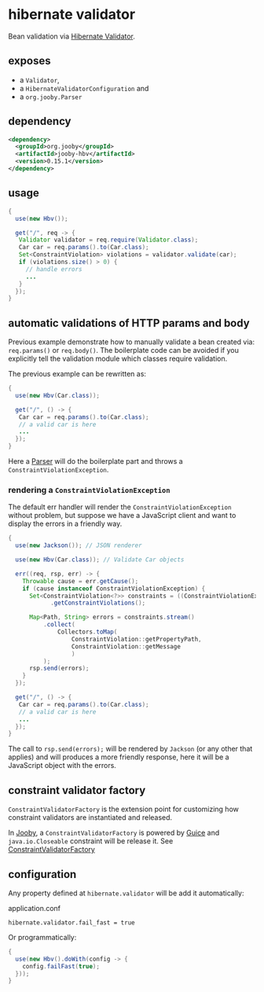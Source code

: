 # hibernate validator

Bean validation via [Hibernate Validator](hibernate.org/validator).

## exposes

* a ```Validator```,
* a ```HibernateValidatorConfiguration``` and
* a ```org.jooby.Parser```

## dependency

```xml
<dependency>
  <groupId>org.jooby</groupId>
  <artifactId>jooby-hbv</artifactId>
  <version>0.15.1</version>
</dependency>
```

## usage

```java
{
  use(new Hbv());

  get("/", req -> {
   Validator validator = req.require(Validator.class);
   Car car = req.params().to(Car.class);
   Set<ConstraintViolation> violations = validator.validate(car);
   if (violations.size() > 0) {
     // handle errors
     ...
   }
  });
}
```

## automatic validations of HTTP params and body

Previous example demonstrate how to manually validate a bean created via: ```req.params()``` or ```req.body()```. The boilerplate code
can be avoided if you explicitly tell the validation module which classes require validation.

The previous example can be rewritten as:

```java
{
  use(new Hbv(Car.class));

  get("/", () -> {
   Car car = req.params().to(Car.class);
   // a valid car is here
   ...
  });
}
```

Here a [Parser](/apidocs/Parser.html) will do the boilerplate part and throws a ```ConstraintViolationException```.

### rendering a ```ConstraintViolationException```

The default err handler will render the ```ConstraintViolationException``` without problem, but suppose we have a JavaScript client and want to display the errors in a friendly way.

```java
{
  use(new Jackson()); // JSON renderer

  use(new Hbv(Car.class)); // Validate Car objects

  err((req, rsp, err) -> {
    Throwable cause = err.getCause();
    if (cause instanceof ConstraintViolationException) {
      Set<ConstraintViolation<?>> constraints = ((ConstraintViolationException) cause)
            .getConstraintViolations();

      Map<Path, String> errors = constraints.stream()
          .collect(
              Collectors.toMap(
                  ConstraintViolation::getPropertyPath,
                  ConstraintViolation::getMessage
                  )
          );
      rsp.send(errors);
    }
  });

  get("/", () -> {
   Car car = req.params().to(Car.class);
   // a valid car is here
   ...
  });
}
```

The call to ```rsp.send(errors);``` will be rendered by ```Jackson``` (or any other that applies) and will produces a more friendly response, here it will be a JavaScript object with the errors.

## constraint validator factory

```ConstraintValidatorFactory``` is the extension point for customizing how constraint validators are instantiated and released.

In [Jooby](http://jooby.org), a ```ConstraintValidatorFactory``` is powered by [Guice](https://github.com/google/guice) and ```java.io.Closeable``` constraint will be release it. See [ConstraintValidatorFactory](http://docs.jboss.org/hibernate/validator/5.1/reference/en-US/html/chapter-bootstrapping.html#d0e4456)

## configuration

Any property defined at ```hibernate.validator``` will be add it automatically:

application.conf

```
hibernate.validator.fail_fast = true
```

Or programmatically:

```java
{
  use(new Hbv().doWith(config -> {
    config.failFast(true);
  }));
}
```
